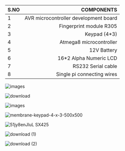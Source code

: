 |S.NO|  COMPONENTS     |
|:----| --------------:|
|1|AVR microcontroller development board|
|2|Fingerprint module R305|
|3|Keypad (4*3)|
|4|Atmega8 microcontroller|
|5|12V Battery|
|6|16*2 Alpha Numeric LCD|
|7|RS232 Serial cable|
|8|Single pi connecting wires|

![images](https://user-images.githubusercontent.com/70833253/155767651-30cc2a5d-5bbb-4365-b35c-07bcb68abe38.jpg)

![download](https://user-images.githubusercontent.com/70833253/155766054-110c3481-2635-4178-8d2b-b4c82ab7b553.jpg)

![images](https://user-images.githubusercontent.com/70833253/155765639-c420cbb3-00eb-444c-923a-1bed71c3bbdc.png)

![membrane-keypad-4-x-3-500x500](https://user-images.githubusercontent.com/70833253/155766231-626d346b-46d9-4019-b766-eb1d46ca10e1.jpg)

![51jy8enJluL _SX425_](https://user-images.githubusercontent.com/70833253/155767325-1c2408c8-a07e-4a22-976b-623b472fe4b2.jpg)

![download (1)](https://user-images.githubusercontent.com/70833253/155766719-5194c684-0974-4231-ab66-ce9ffe84daea.jpg)

![download (2)](https://user-images.githubusercontent.com/70833253/155767486-c8d0540f-d98e-4e88-b995-575e469e13f4.jpg)
